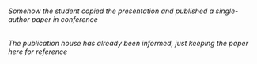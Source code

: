 ###### Somehow the student copied the presentation and published a single-author paper in conference
###### The publication house has already been informed, just keeping the paper here for reference
